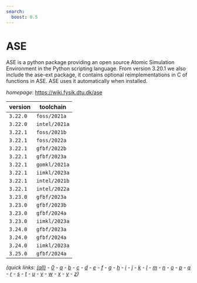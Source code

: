 ```yaml
---
search:
  boost: 0.5
---
```

# ASE

ASE is a python package providing an open source Atomic Simulation Environment  in the Python scripting language.  From version 3.20.1 we also include the ase-ext package, it contains optional reimplementations in C of functions in ASE.  ASE uses it automatically when installed.

*homepage*: <https://wiki.fysik.dtu.dk/ase>

version | toolchain
--------|----------
``3.22.0`` | ``foss/2021a``
``3.22.0`` | ``intel/2021a``
``3.22.1`` | ``foss/2021b``
``3.22.1`` | ``foss/2022a``
``3.22.1`` | ``gfbf/2022b``
``3.22.1`` | ``gfbf/2023a``
``3.22.1`` | ``gomkl/2021a``
``3.22.1`` | ``iimkl/2023a``
``3.22.1`` | ``intel/2021b``
``3.22.1`` | ``intel/2022a``
``3.23.0`` | ``gfbf/2023a``
``3.23.0`` | ``gfbf/2023b``
``3.23.0`` | ``gfbf/2024a``
``3.23.0`` | ``iimkl/2023a``
``3.24.0`` | ``gfbf/2023a``
``3.24.0`` | ``gfbf/2024a``
``3.24.0`` | ``iimkl/2023a``
``3.25.0`` | ``gfbf/2024a``


*(quick links: [(all)](../index.md) - [0](../0/index.md) - [a](../a/index.md) - [b](../b/index.md) - [c](../c/index.md) - [d](../d/index.md) - [e](../e/index.md) - [f](../f/index.md) - [g](../g/index.md) - [h](../h/index.md) - [i](../i/index.md) - [j](../j/index.md) - [k](../k/index.md) - [l](../l/index.md) - [m](../m/index.md) - [n](../n/index.md) - [o](../o/index.md) - [p](../p/index.md) - [q](../q/index.md) - [r](../r/index.md) - [s](../s/index.md) - [t](../t/index.md) - [u](../u/index.md) - [v](../v/index.md) - [w](../w/index.md) - [x](../x/index.md) - [y](../y/index.md) - [z](../z/index.md))*

